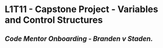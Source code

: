 # L1T11 - Capstone Project - Variables and Control Structures
## *Code Mentor Onboarding - Branden v Staden.*
